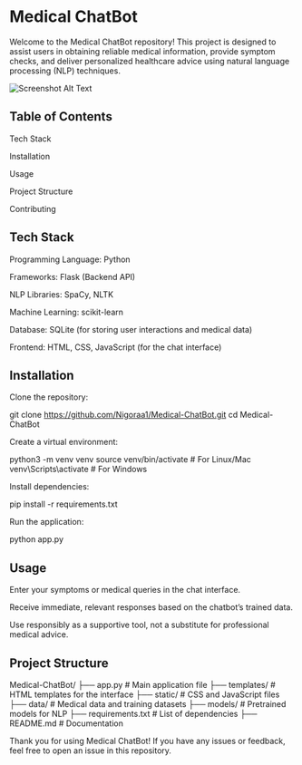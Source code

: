 # Medical ChatBot

Welcome to the Medical ChatBot repository! This project is designed to assist users in obtaining reliable medical information, provide symptom checks, and deliver personalized healthcare advice using natural language processing (NLP) techniques.

![Screenshot Alt Text]((https://github.com/user-attachments/assets/c919fda7-c38c-4820-a2d6-dbc73a5ff6d6))




## Table of Contents

Tech Stack

Installation

Usage

Project Structure

Contributing


## Tech Stack

Programming Language: Python

Frameworks: Flask (Backend API)

NLP Libraries: SpaCy, NLTK

Machine Learning: scikit-learn

Database: SQLite (for storing user interactions and medical data)

Frontend: HTML, CSS, JavaScript (for the chat interface)

## Installation
Clone the repository:

git clone https://github.com/Nigoraa1/Medical-ChatBot.git
cd Medical-ChatBot

Create a virtual environment:

python3 -m venv venv
source venv/bin/activate  # For Linux/Mac
venv\Scripts\activate  # For Windows

Install dependencies:

pip install -r requirements.txt

Run the application:

python app.py

## Usage

Enter your symptoms or medical queries in the chat interface.

Receive immediate, relevant responses based on the chatbot’s trained data.

Use responsibly as a supportive tool, not a substitute for professional medical advice.

## Project Structure
Medical-ChatBot/
├── app.py              # Main application file
├── templates/        # HTML templates for the interface
├── static/           # CSS and JavaScript files
├── data/             # Medical data and training datasets
├── models/           # Pretrained models for NLP
├── requirements.txt  # List of dependencies
├── README.md         # Documentation

Thank you for using Medical ChatBot! If you have any issues or feedback, feel free to open an issue in this repository.



